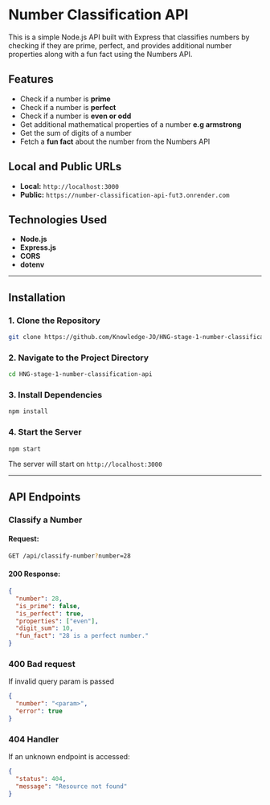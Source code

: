 # Number Classification API

This is a simple Node.js API built with Express that classifies numbers by checking if they are prime, perfect, and provides additional number properties along with a fun fact using the Numbers API.

## Features

- Check if a number is **prime**
- Check if a number is **perfect**
- Check if a number is **even or odd**
- Get additional mathematical properties of a number **e.g armstrong**
- Get the sum of digits of a number
- Fetch a **fun fact** about the number from the Numbers API

## Local and Public URLs

- **Local:** `http://localhost:3000`
- **Public:** `https://number-classification-api-fut3.onrender.com`

## Technologies Used

- **Node.js**
- **Express.js**
- **CORS**
- **dotenv**

---

## Installation

### 1. Clone the Repository

```sh
git clone https://github.com/Knowledge-JO/HNG-stage-1-number-classification-api.git
```

### 2. Navigate to the Project Directory

```sh
cd HNG-stage-1-number-classification-api
```

### 3. Install Dependencies

```sh
npm install
```

### 4. Start the Server

```sh
npm start
```

The server will start on `http://localhost:3000`

---

## API Endpoints

### Classify a Number

#### Request:

```sh
GET /api/classify-number?number=28
```

#### 200 Response:

```json
{
  "number": 28,
  "is_prime": false,
  "is_perfect": true,
  "properties": ["even"],
  "digit_sum": 10,
  "fun_fact": "28 is a perfect number."
}
```

### 400 Bad request

If invalid query param is passed

```json
{
  "number": "<param>",
  "error": true
}
```

### 404 Handler

If an unknown endpoint is accessed:

```json
{
  "status": 404,
  "message": "Resource not found"
}
```
